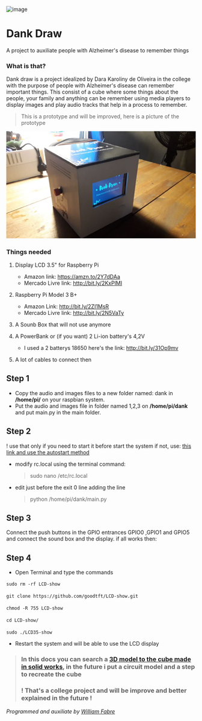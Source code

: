 ![image](https://cdn-images-1.medium.com/max/2560/1*40u97l99Ij4Ue-hKoQilJQ.jpeg)
# Dank Draw
A project to auxiliate people with Alzheimer's disease to remember things

### What is that?
Dank draw is a project idealized by Dara Karoliny de Oliveira in the college with the purpose of people with Alzheimer's disease can remember important things.
This consist of a cube where some things about the people, your family and anything can be remember using media players to display images and play audio tracks that help in a process to remember.

> This is a prototype and will be improved, here is a picture of the prototype

![](readme_image.jpeg)

### Things needed
1. Display LCD 3.5" for Raspberry Pi
   - Amazon link: https://amzn.to/2Y7dDAa
   - Mercado Livre link: http://bit.ly/2KxPlMI

2. Raspberry Pi Model 3 B+
    - Amazon Link: http://bit.ly/2ZI1MsR
    - Mercado Livre link: http://bit.ly/2N5VaTy

3. A Sounb Box that will not use anymore

4. A PowerBank or (if you want) 2 Li-ion battery's 4,2V
   - I used a 2 batterys 18650 here's the link: http://bit.ly/31Op9mv

5. A lot of cables to connect then

## Step 1
- Copy the audio and images files to a new folder named: dank in **/home/pi/** on your raspbian system.
- Put the audio and images file in folder named 1,2,3 on **/home/pi/dank** and put main.py in the main folder.

## Step 2
 ! use that only if you need to start it before start the system if not, use: [this link and use the autostart method](https://learn.sparkfun.com/tutorials/how-to-run-a-raspberry-pi-program-on-startup#method-1-rclocal)
- modify rc.local using the terminal command:
  > sudo nano /etc/rc.local
- edit just before the exit 0 line adding the line
  > python /home/pi/dank/main.py

## Step 3
Connect the push buttons in the GPIO entrances  GPIO0 ,GPIO1 and GPIO5
and connect the sound box and the display.
if all works then:

## Step 4
- Open Terminal and type the commands

```
sudo rm -rf LCD-show

git clone https://github.com/goodtft/LCD-show.git

chmod -R 755 LCD-show

cd LCD-show/

sudo ./LCD35-show
```
- Restart the system and will be able to use the LCD display

>### In this docs you can search a [3D model to  the cube made in solid works](Piece.SLDPRT), in the future i put a circuit model and a step to recreate the cube
>### ! That's a college project and will be improve and better explained in the future !

*Programmed and auxiliate by [William Fabre](https://twitter.com/VaiSeF_Will)*
